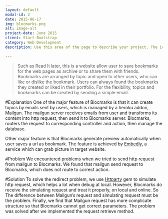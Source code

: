 ```yaml
---
layout: default
modal-id: 2
date: 2015-06-17
img: blocmarks.png
alt: image-alt
project-date: June 2015
client: Start Bootstrap
category: Web Development
description: Use this area of the page to describe your project. The icon above is part of a free icon set by <a href="https://sellfy.com/p/8Q9P/jV3VZ/">Flat Icons</a>. On their website, you can download their free set with 16 icons, or you can purchase the entire set with 146 icons for only $12!

---
```

>Such as Read It later, this is a website allow user to save bookmarks for the web pages as archive or to share them with friends. Bookmarks are arranged by topic and open to other users, who can like or dislike the bookmark. Users can always found the bookmarks they created or liked in their portfolio. For the flexibility, topics and bookmarks can be created by sending a simple email.

#Explanation
One of the major feature of Blocmarks is that it can create topics by emails sent by users, which is managed by a heroku addon, [Mailgun](www.mailgun.com). The mailgun server receives emails from user and transforms its content into http request, then send it to Blocmarks server. Blocmarks, routers the request to corresponding controller and action, then manage the database.

Other major feature is that Blocmarks generate preview automatically when user saves a url as bookmark. The feature is achieved by [Embedly](https://github.com/embedly/embedly-ruby), a service which can grab picture in target website.

#Problem
We encountered problems when we tried to send http request from mailgun to Blocmarks. We found that mailgun send request to Blocmarks, which does not route to correct action. 

#Solution
To solve the redirect problem, we use [Httparty](https://github.com/jnunemaker/httparty) gem to simulate http request, which helps a lot when debug at local. However, Blocmarks do receive the simulating request and treat it properly, on local and online. So The difference between Mailgun’s request and simulating request must be the problem. Finally, we find that Mailgun request has more complicate structure so that Blocmarks cannot get correct parameters. The problem was solved after we implemented the request retrieve method.